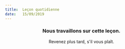 ```yaml
---
title:  Leçon quotidienne
date:   15/09/2019
---
```


### <center>Nous travaillons sur cette leçon.</center>
<center>Revenez plus tard, s'il vous plaît.</center>